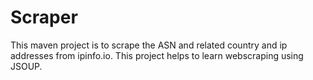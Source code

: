 # Scraper
This maven project is to scrape the ASN and related country and ip addresses from ipinfo.io. This project helps to learn webscraping using JSOUP.
